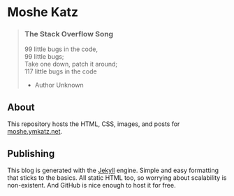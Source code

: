 # Moshe Katz

> ### The Stack Overflow Song
>
> 99 little bugs in the code,  
> 99 little bugs;  
> Take one down, patch it around;  
> 117 little bugs in the code  
>
> - Author Unknown

## About

This repository hosts the HTML, CSS, images, and posts for [moshe.ymkatz.net](http://moshe.ymkatz.net).

## Publishing

This blog is generated with the [Jekyll](http://github.com/mojombo/jekyll) engine.
Simple and easy formatting that sticks to the basics.
All static HTML too, so worrying about scalability is non-existent.
And GitHub is nice enough to host it for free.
